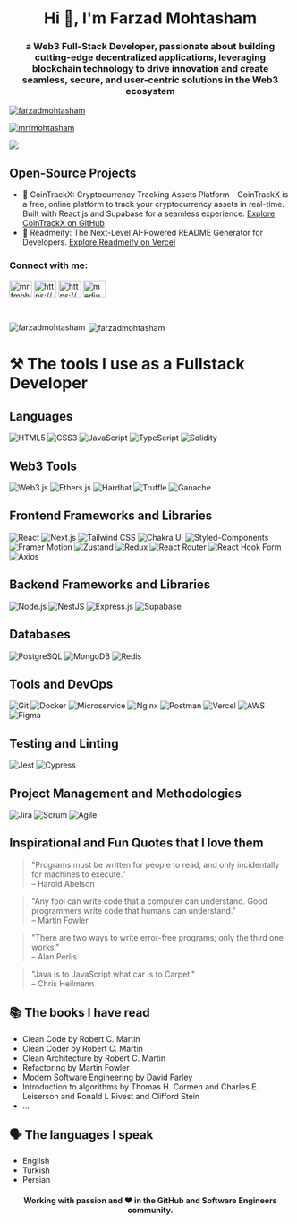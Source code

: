 <h1 align="center">Hi 👋, I'm Farzad Mohtasham</h1>
<h3 align="center">a Web3 Full-Stack Developer, passionate about building cutting-edge decentralized applications, leveraging blockchain technology to drive innovation and create seamless, secure, and user-centric solutions in the Web3 ecosystem</h3>

<p align="left"><a href="https://github.com/ryo-ma/github-profile-trophy"><img
  src="https://github-profile-trophy.vercel.app/?username=farzadmohtasham&margin-w=8" alt="farzadmohtasham" /></a></p>

<p align="left"><a href="https://twitter.com/mrfmohtasham" target="blank"><img
  src="https://img.shields.io/twitter/follow/mrfmohtasham?logo=twitter&style=for-the-badge" alt="mrfmohtasham" /></a>
</p>

![](https://komarev.com/ghpvc/?username=FarzadMohtasham&style=flat-square)

## Open-Source Projects
- 💸 CoinTrackX: Cryptocurrency Tracking Assets Platform - CoinTrackX is a free, online platform to track your cryptocurrency assets in real-time. Built with React.js and Supabase for a seamless experience. [Explore CoinTrackX on GitHub](https://github.com/FarzadMohtasham/CoinTrackX)
- 💪 Readmeify: The Next-Level AI-Powered README Generator for Developers. [Explore Readmeify on Vercel](https://readmeify.vercel.app/)

<h3 align="left">Connect with me:</h3>
<p align="left">
  <a href="https://twitter.com/mrfmohtasham" target="blank"><img align="center"
                                                                 src="https://raw.githubusercontent.com/rahuldkjain/github-profile-readme-generator/master/src/images/icons/Social/twitter.svg"
                                                                 alt="mrfmohtasham" height="30" width="40" /></a>
  <a href="https://www.linkedin.com/in/mrfarzadmohtasham" target="blank"><img align="center"
                                                                              src="https://raw.githubusercontent.com/rahuldkjain/github-profile-readme-generator/master/src/images/icons/Social/linked-in-alt.svg"
                                                                              alt="https://www.linkedin.com/in/mrfarzadmohtasham"
                                                                              height="30" width="40" /></a>
  <a href="https://www.instagram.com/mrfarzadmohtasham" target="blank"><img align="center"
                                                                            src="https://raw.githubusercontent.com/rahuldkjain/github-profile-readme-generator/master/src/images/icons/Social/instagram.svg"
                                                                            alt="https://www.instagram.com/mrfarzadmohtasham"
                                                                            height="30" width="40" /></a>
  <a href="https://medium.com/@mrFarzadMohtasham" target="blank"><img align="center" src="https://raw.githubusercontent.com/maurodesouza/profile-readme-generator/master/src/assets/icons/social/medium/default.svg"
                                                                   height="30" width="40"
                                                                   alt="medium logo"/></a>
</p>

<br>

<p><img align="left"
        src="https://github-readme-stats.vercel.app/api/top-langs?username=farzadmohtasham&show_icons=true&locale=en&layout=compact"
        alt="farzadmohtasham" /></p>

<p>&nbsp;<img align="center"
              src="https://github-readme-stats.vercel.app/api?username=farzadmohtasham&show_icons=true&locale=en"
              alt="farzadmohtasham" /></p
<br>

# ⚒️ The tools I use as a Fullstack Developer

## Languages
![HTML5](https://img.shields.io/badge/-HTML5-E34F26?style=flat-square&logo=html5&logoColor=white&logoWidth=20&borderRadius=5)
![CSS3](https://img.shields.io/badge/-CSS3-1572B6?style=flat-square&logo=css3&borderRadius=5)
![JavaScript](https://img.shields.io/badge/-JavaScript-F7DF1E?style=flat-square&logo=javascript&logoColor=black&borderRadius=5)
![TypeScript](https://img.shields.io/badge/-TypeScript-3178C6?style=flat-square&logo=typescript&logoColor=white&borderRadius=5)
![Solidity](https://img.shields.io/badge/-Solidity-363636?style=flat-square&logo=solidity&logoColor=white&borderRadius=5)

## Web3 Tools
![Web3.js](https://img.shields.io/badge/-Web3.js-F16822?style=flat-square&logo=javascript&logoColor=white&borderRadius=5)
![Ethers.js](https://img.shields.io/badge/-Ethers.js-4E5EE4?style=flat-square&logo=javascript&logoColor=white&borderRadius=5)
![Hardhat](https://img.shields.io/badge/-Hardhat-FCC624?style=flat-square&logo=bitcoin&logoColor=black&borderRadius=5)
![Truffle](https://img.shields.io/badge/-Truffle-5C2D91?style=flat-square&logo=bitcoin&logoColor=white&borderRadius=5)
![Ganache](https://img.shields.io/badge/-Ganache-E57242?style=flat-square&logo=bitcoin&logoColor=white&borderRadius=5)

## Frontend Frameworks and Libraries
![React](https://img.shields.io/badge/-React-61DAFB?style=flat-square&logo=react&logoColor=black&borderRadius=5)
![Next.js](https://img.shields.io/badge/-Next.js-000000?style=flat-square&logo=nextdotjs&logoColor=white&borderRadius=5)
![Tailwind CSS](https://img.shields.io/badge/-TailwindCSS-38B2AC?style=flat-square&logo=tailwind-css&logoColor=white&borderRadius=5)
![Chakra UI](https://img.shields.io/badge/-Chakra%20UI-319795?style=flat-square&logo=chakraui&logoColor=white&borderRadius=5)
![Styled-Components](https://img.shields.io/badge/-Styled--Components-DB7093?style=flat-square&logo=styled-components&logoColor=white&borderRadius=5)
![Framer Motion](https://img.shields.io/badge/-Framer%20Motion-0055FF?style=flat-square&logo=framer&logoColor=white&borderRadius=5)
![Zustand](https://img.shields.io/badge/-Zustand-000000?style=flat-square&logo=redux&logoColor=white&borderRadius=5)
![Redux](https://img.shields.io/badge/-Redux-764ABC?style=flat-square&logo=redux&logoColor=white&borderRadius=5)
![React Router](https://img.shields.io/badge/-React%20Router-CA4245?style=flat-square&logo=react-router&logoColor=white&borderRadius=5)
![React Hook Form](https://img.shields.io/badge/-React%20Hook%20Form-EC5990?style=flat-square&logo=react-hook-form&logoColor=white&borderRadius=5)
![Axios](https://img.shields.io/badge/-Axios-5A29E4?style=flat-square&logo=axios&logoColor=white&borderRadius=5)

## Backend Frameworks and Libraries
![Node.js](https://img.shields.io/badge/-Node.js-339933?style=flat-square&logo=node.js&logoColor=white&borderRadius=5)
![NestJS](https://img.shields.io/badge/-NestJS-E0234E?style=flat-square&logo=nestjs&logoColor=white&borderRadius=5)
![Express.js](https://img.shields.io/badge/-Express.js-000000?style=flat-square&logo=express&logoColor=white&borderRadius=5)
![Supabase](https://img.shields.io/badge/-Supabase-3ECF8E?style=flat-square&logo=supabase&logoColor=white&borderRadius=5)

## Databases
![PostgreSQL](https://img.shields.io/badge/-PostgreSQL-4169E1?style=flat-square&logo=postgresql&logoColor=white&borderRadius=5)
![MongoDB](https://img.shields.io/badge/-MongoDB-47A248?style=flat-square&logo=mongodb&logoColor=white&borderRadius=5)
![Redis](https://img.shields.io/badge/-Redis-DC382D?style=flat-square&logo=redis&logoColor=white&borderRadius=5)

## Tools and DevOps
![Git](https://img.shields.io/badge/-Git-F05032?style=flat-square&logo=git&logoColor=white&borderRadius=5)
![Docker](https://img.shields.io/badge/-Docker-2496ED?style=flat-square&logo=docker&logoColor=white&borderRadius=5)
![Microservice](https://img.shields.io/badge/-Microservice-0078D4?style=flat-square&logo=microservices&logoColor=white&borderRadius=5)
![Nginx](https://img.shields.io/badge/-Nginx-269539?style=flat-square&logo=nginx&logoColor=white&borderRadius=5)
![Postman](https://img.shields.io/badge/-Postman-FF6C37?style=flat-square&logo=postman&logoColor=white&borderRadius=5)
![Vercel](https://img.shields.io/badge/-Vercel-000000?style=flat-square&logo=vercel&logoColor=white&borderRadius=5)
![AWS](https://img.shields.io/badge/-AWS-232F3E?style=flat-square&logo=amazonaws&logoColor=white&borderRadius=5)
![Figma](https://img.shields.io/badge/-Figma-F24E1E?style=flat-square&logo=figma&logoColor=white&borderRadius=5)

## Testing and Linting
![Jest](https://img.shields.io/badge/-Jest-C21325?style=flat-square&logo=jest&logoColor=white&borderRadius=5)
![Cypress](https://img.shields.io/badge/Cypress-00C58E?style=flat-square&logo=cypress&logoColor=white&borderRadius=5)

## Project Management and Methodologies
![Jira](https://img.shields.io/badge/-Jira-0052CC?style=flat-square&logo=jira&logoColor=white&borderRadius=5)
![Scrum](https://img.shields.io/badge/-Scrum-6DB33F?style=flat-square&logo=scrum&logoColor=white&borderRadius=5)
![Agile](https://img.shields.io/badge/-Agile-FFCC33?style=flat-square&logo=agile&logoColor=black&borderRadius=5)


## Inspirational and Fun Quotes that I love them

> "Programs must be written for people to read, and only incidentally for machines to execute."  
> – Harold Abelson

> "Any fool can write code that a computer can understand. Good programmers write code that humans can understand."  
> – Martin Fowler

> "There are two ways to write error-free programs; only the third one works."  
> – Alan Perlis

> "Java is to JavaScript what car is to Carpet."  
> – Chris Heilmann

## 📚 The books I have read
- Clean Code by Robert C. Martin
- Clean Coder by Robert C. Martin
- Clean Architecture by Robert C. Martin
- Refactoring by Martin Fowler
- Modern Software Engineering by David Farley
- Introduction to algorithms by Thomas H. Cormen and Charles E. Leiserson and Ronald L Rivest and Clifford Stein
- ...

## 🗣️ The languages ​​I speak 
- English
- Turkish
- Persian

<h4 align="center">Working with passion and ❤️ in the GitHub and Software Engineers community.</h4>
